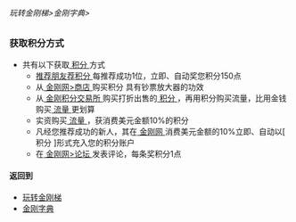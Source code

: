 ###### 玩转金刚梯>金刚字典>
### 获取积分方式

- 共有以下获取[ 积分 ](https://github.com/a2zitpro/web/blob/master/LadderFree/kkDictionary/KKPoints.md)方式
  - [ 推荐朋友荐积分 ](https://github.com/a2zitpro/web/blob/master/LadderFree/kkDictionary/ShareKKToEarnKKPoints.md)每推荐成功1位，立即、自动奖您积分150点
  - 从[ 金刚网>商店 ](https://www.atozitpro.net/zh/shop/)购买积分 具有钞票放大器的功效
  - 从[ 金刚积分交易所 ]()购买打折出售的[ 积分 ]()，再用积分购买流量，比用金钱购买[ 流量 ]()更划算
  - 实资购买[ 流量 ]()，获消费美元金额10%的积分
  - 凡经您推荐成功的新人，其在[ 金刚网 ]()消费美元金额的10%立即、自动以[ 积分 ]形式充入您的积分账户
  - 在[ 金刚网>论坛 ](https://www.atozitpro.net/zh/forums/)发表评论，每条奖积分1点

#### 返回到
- [玩转金刚梯](https://github.com/a2zitpro/web/blob/master/LadderFree/A.md)
- [金刚字典](https://github.com/a2zitpro/web/blob/master/LadderFree/kkDictionary/KKDictionary.md)

